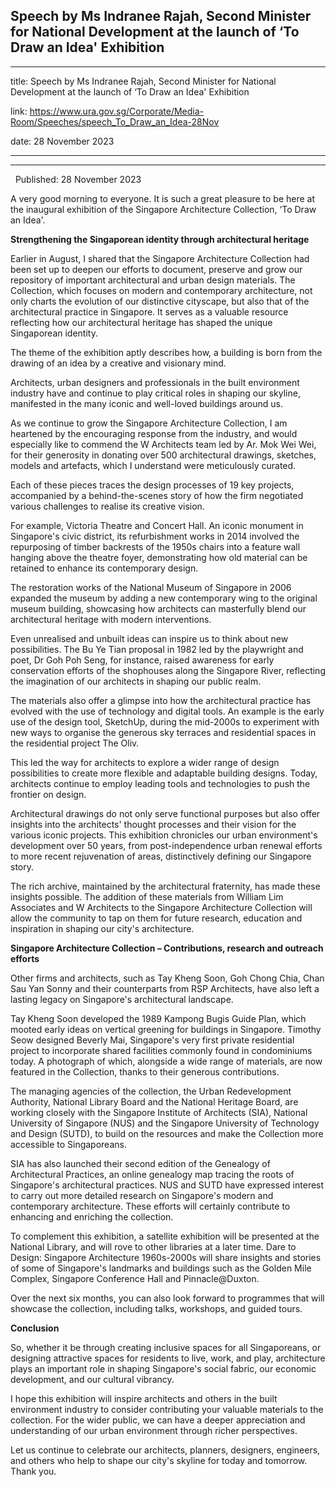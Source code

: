 ## Speech by Ms Indranee Rajah, Second Minister for National Development at the launch of ‘To Draw an Idea' Exhibition
---
title: Speech by Ms Indranee Rajah, Second Minister for National Development at the launch of ‘To Draw an Idea' Exhibition

link: https://www.ura.gov.sg/Corporate/Media-Room/Speeches/speech_To_Draw_an_Idea-28Nov

date: 28 November 2023

---

-------------------------------------------------------------------------------------------------------------------

  Published: 28 November 2023

A very good morning to everyone. It is such a great pleasure to be here at the inaugural exhibition of the Singapore Architecture Collection, ‘To Draw an Idea'.  
  
**Strengthening the Singaporean identity through architectural heritage**  
  
Earlier in August, I shared that the Singapore Architecture Collection had been set up to deepen our efforts to document, preserve and grow our repository of important architectural and urban design materials. The Collection, which focuses on modern and contemporary architecture, not only charts the evolution of our distinctive cityscape, but also that of the architectural practice in Singapore. It serves as a valuable resource reflecting how our architectural heritage has shaped the unique Singaporean identity.  
  
The theme of the exhibition aptly describes how, a building is born from the drawing of an idea by a creative and visionary mind.   
  
Architects, urban designers and professionals in the built environment industry have and continue to play critical roles in shaping our skyline, manifested in the many iconic and well-loved buildings around us.  
  
As we continue to grow the Singapore Architecture Collection, I am heartened by the encouraging response from the industry, and would especially like to commend the W Architects team led by Ar. Mok Wei Wei, for their generosity in donating over 500 architectural drawings, sketches, models and artefacts, which I understand were meticulously curated.  
  
Each of these pieces traces the design processes of 19 key projects, accompanied by a behind-the-scenes story of how the firm negotiated various challenges to realise its creative vision.  
  
For example, Victoria Theatre and Concert Hall. An iconic monument in Singapore's civic district, its refurbishment works in 2014 involved the repurposing of timber backrests of the 1950s chairs into a feature wall hanging above the theatre foyer, demonstrating how old material can be retained to enhance its contemporary design.  
  
The restoration works of the National Museum of Singapore in 2006 expanded the museum by adding a new contemporary wing to the original museum building, showcasing how architects can masterfully blend our architectural heritage with modern interventions.  
  
Even unrealised and unbuilt ideas can inspire us to think about new possibilities. The Bu Ye Tian proposal in 1982 led by the playwright and poet, Dr Goh Poh Seng, for instance, raised awareness for early conservation efforts of the shophouses along the Singapore River, reflecting the imagination of our architects in shaping our public realm.  
  
The materials also offer a glimpse into how the architectural practice has evolved with the use of technology and digital tools. An example is the early use of the design tool, SketchUp, during the mid-2000s to experiment with new ways to organise the generous sky terraces and residential spaces in the residential project The Oliv.  
  
This led the way for architects to explore a wider range of design possibilities to create more flexible and adaptable building designs. Today, architects continue to employ leading tools and technologies to push the frontier on design.  
  
Architectural drawings do not only serve functional purposes but also offer insights into the architects' thought processes and their vision for the various iconic projects. This exhibition chronicles our urban environment's development over 50 years, from post-independence urban renewal efforts to more recent rejuvenation of areas, distinctively defining our Singapore story.   
  
The rich archive, maintained by the architectural fraternity, has made these insights possible. The addition of these materials from William Lim Associates and W Architects to the Singapore Architecture Collection will allow the community to tap on them for future research, education and inspiration in shaping our city's architecture.  
  
**Singapore Architecture Collection – Contributions, research and outreach efforts**  
  
Other firms and architects, such as Tay Kheng Soon, Goh Chong Chia, Chan Sau Yan Sonny and their counterparts from RSP Architects, have also left a lasting legacy on Singapore's architectural landscape.  
  
Tay Kheng Soon developed the 1989 Kampong Bugis Guide Plan, which mooted early ideas on vertical greening for buildings in Singapore. Timothy Seow designed Beverly Mai, Singapore's very first private residential project to incorporate shared facilities commonly found in condominiums today. A photograph of which, alongside a wide range of materials, are now featured in the Collection, thanks to their generous contributions.  
  
The managing agencies of the collection, the Urban Redevelopment Authority, National Library Board and the National Heritage Board, are working closely with the Singapore Institute of Architects (SIA), National University of Singapore (NUS) and the Singapore University of Technology and Design (SUTD), to build on the resources and make the Collection more accessible to Singaporeans.   
  
SIA has also launched their second edition of the Genealogy of Architectural Practices, an online genealogy map tracing the roots of Singapore's architectural practices. NUS and SUTD have expressed interest to carry out more detailed research on Singapore's modern and contemporary architecture. These efforts will certainly contribute to enhancing and enriching the collection.  
  
To complement this exhibition, a satellite exhibition will be presented at the National Library, and will rove to other libraries at a later time. Dare to Design: Singapore Architecture 1960s-2000s will share insights and stories of some of Singapore's landmarks and buildings such as the Golden Mile Complex, Singapore Conference Hall and Pinnacle@Duxton.  
  
Over the next six months, you can also look forward to programmes that will showcase the collection, including talks, workshops, and guided tours.  
  
**Conclusion**  
  
So, whether it be through creating inclusive spaces for all Singaporeans, or designing attractive spaces for residents to live, work, and play, architecture plays an important role in shaping Singapore's social fabric, our economic development, and our cultural vibrancy.  
  
I hope this exhibition will inspire architects and others in the built environment industry to consider contributing your valuable materials to the collection. For the wider public, we can have a deeper appreciation and understanding of our urban environment through richer perspectives.   
  
Let us continue to celebrate our architects, planners, designers, engineers, and others who help to shape our city's skyline for today and tomorrow. Thank you.